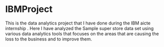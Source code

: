 # IBMProject
This is the data analytics project that I have done during the IBM aicte internship . Here I have analyzed the Sample super store data set using various data analytics tools that focuses on the areas that are causing the loss to the business and to improve them. 

